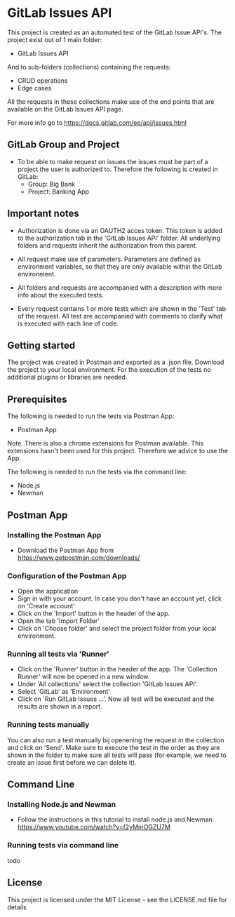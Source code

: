 # GitLab Issues API
This project is created as an automated test of the GitLab Issue API's. The project exist out of 1 main folder:

* GitLab Issues API

And to sub-folders (collections) containing the requests:

* CRUD operations
* Edge cases

All the requests in these collections make use of the end points that are available on the GitLab Issues API page.

For more info go to https://docs.gitlab.com/ee/api/issues.html

## GitLab Group and Project
* To be able to make request on issues the issues must be part of a project the user is authorized to. Therefore the following is created in GitLab:
  - Group: Big Bank
  - Project: Banking App

## Important notes

* Authorization is done via an OAUTH2 acces token. This token is added to the authorization tab in the 'GitLab Issues API' folder. All underlying folders and requests inherit the authorization from this parent.

* All request make use of parameters. Parameters are defined as environment variables, so that they are only available within the GitLab environment.

* All folders and requests are accompanied with a description with more info about the executed tests.

* Every request contains 1 or more tests which are shown in the 'Test' tab of the request. All test are accompanied with comments to clarify what is executed with each line of code.

## Getting started
The project was created in Postman and exported as a .json file. Download the project to your local environment. 
For the execution of the tests no additional plugins or libraries are needed.

## Prerequisites
The following is needed to run the tests via Postman App:
* Postman App

Note. There is also a chrome extensions for Postman available. This extensions hasn't been used for this project. Therefore we advice to use the App.

The following is needed to run the tests via the command line:
* Node.js
* Newman

## Postman App
### Installing the Postman App
* Download the Postman App from https://www.getpostman.com/downloads/

### Configuration of the Postman App
* Open the application
* Sign in with your account. In case you don't have an account yet, click on 'Create account'
* Click on the 'Import' button in the header of the app.
* Open the tab 'Import Folder'
* Click on 'Choose folder' and select the project folder from your local environment.

### Running all tests via 'Runner'
* Click on the 'Runner' button in the header of the app. The 'Collection Runner' will now be opened in a new window.
* Under 'All collections' select the collection 'GitLab Issues API'.
* Select 'GitLab' as 'Environment'
* Click on 'Run GitLab Issues ...'. Now all test will be executed and the results are shown in a report.

### Running tests manually
You can also run a test manually bij openening the request in the collection and click on 'Send'. Make sure to execute the test in the order as they are shown in the folder to make sure all tests will pass (for example, we need to create an issue first before we can delete it).

## Command Line
### Installing Node.js and Newman
* Follow the instructions in this tutorial to install node.js and Newman: https://www.youtube.com/watch?v=f2yMmOGZU7M

### Running tests via command line

todo

## License
This project is licensed under the MIT License - see the LICENSE.md file for details
